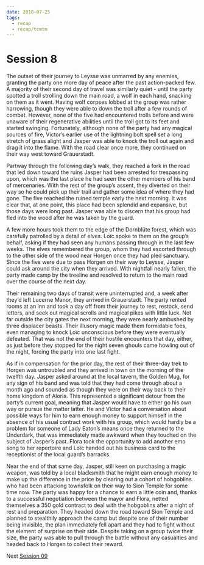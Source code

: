 ```yaml
---
date: 2018-07-25
tags:
  - recap
  - recap/tcmtm
---
```

# Session 8

The outset of their journey to Leysse was unmarred by any enemies, granting the party one more day of peace after the past action-packed few. A majority of their second day of travel was similarly quiet - until the party spotted a troll strolling down the main road, a wolf in each hand, snacking on them as it went. Having wolf corpses lobbed at the group was rather harrowing, though they were able to down the troll after a few rounds of combat. However, none of the five had encountered trolls before and were unaware of their regenerative abilities until the troll got to its feet and started swinging. Fortunately, although none of the party had any magical sources of fire, Victor’s earlier use of the lightning bolt spell set a long stretch of grass alight and Jasper was able to knock the troll out again and drag it into the flame. With the road clear once more, they continued on their way west toward Grauerstadt.

Partway through the following day’s walk, they reached a fork in the road that led down toward the ruins Jasper had been arrested for trespassing upon, which was the last place he had seen the other members of his band of mercenaries. With the rest of the group’s assent, they diverted on their way so he could pick up their trail and gather some idea of where they had gone. The five reached the ruined temple early the next morning. It was clear that, at one point, this place had been splendid and expansive, but those days were long past. Jasper was able to discern that his group had fled into the wood after he was taken by the guard.

A few more hours took them to the edge of the Dornblüte forest, which was carefully patrolled by a detail of elves. Loïc spoke to them on the group’s behalf, asking if they had seen any humans passing through in the last few weeks. The elves remembered the group, whom they had escorted through to the other side of the wood near Horgen once they had pled sanctuary. Since the five were due to pass Horgen on their way to Leysse, Jasper could ask around the city when they arrived. With nightfall nearly fallen, the party made camp by the treeline and resolved to return to the main road over the course of the next day.

Their remaining two days of transit were uninterrupted and, a week after they’d left Lucerne Manor, they arrived in Grauerstadt. The party rented rooms at an inn and took a day off from their journey to rest, restock, send letters, and seek out magical scrolls and magical pikes with little luck. Not far outside the city gates the next morning, they were nearly ambushed by three displacer beasts. Their illusory magic made them formidable foes, even managing to knock Loïc unconscious before they were eventually defeated. That was not the end of their hostile encounters that day, either, as just before they stopped for the night seven ghouls came howling out of the night, forcing the party into one last fight.

As if in compensation for the prior day, the rest of their three-day trek to Horgen was untroubled and they arrived in town on the morning of the twelfth day. Jasper asked around at the local tavern, the Golden Mug, for any sign of his band and was told that they had come through about a month ago and sounded as though they were on their way back to their home kingdom of Aloria. This represented a significant detour from the party’s current goal, meaning that Jasper would have to either go his own way or pursue the matter latter. He and Victor had a conversation about possible ways for him to earn enough money to support himself in the absence of his usual contract work with his group, which would hardly be a problem for someone of Lady Eaton’s means once they returned to the Underdark, that was immediately made awkward when they touched on the subject of Jasper’s past. Flora took the opportunity to add another emo song to her repertoire and Loïc handed out his business card to the receptionist of the local guard’s barracks.

Near the end of that same day, Jasper, still keen on purchasing a magic weapon, was told by a local blacksmith that he might earn enough money to make up the difference in the price by clearing out a cohort of hobgoblins who had been attacking townsfolk on their way to Sion Temple for some time now. The party was happy for a chance to earn a little coin and, thanks to a successful negotiation between the mayor and Flora, netted themselves a 350 gold contract to deal with the hobgoblins after a night of rest and preparation. They headed down the road toward Sion Temple and planned to stealthily approach the camp but despite one of their number being invisible, the plan immediately fell apart and they had to fight without the element of surprise on their side. Despite taking on a group twice their size, the party was able to pull through the battle without any casualties and headed back to Horgen to collect their reward.

Next
[Session 09](Recaps/Through%20Caverns%20Measureless%20to%20Man/Session%2009.md)